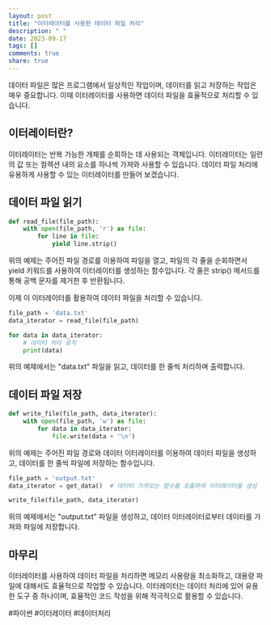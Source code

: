 ```yaml
---
layout: post
title: "이터레이터를 사용한 데이터 파일 처리"
description: " "
date: 2023-09-17
tags: []
comments: true
share: true
---
```


데이터 파일은 많은 프로그램에서 일상적인 작업이며, 데이터를 읽고 저장하는 작업은 매우 중요합니다. 이때 이터레이터를 사용하면 데이터 파일을 효율적으로 처리할 수 있습니다.

## 이터레이터란?

이터레이터는 반복 가능한 개체를 순회하는 데 사용되는 객체입니다. 이터레이터는 일련의 값 또는 컬렉션 내의 요소를 하나씩 가져와 사용할 수 있습니다. 데이터 파일 처리에 유용하게 사용할 수 있는 이터레이터를 만들어 보겠습니다.

## 데이터 파일 읽기

```python
def read_file(file_path):
    with open(file_path, 'r') as file:
        for line in file:
            yield line.strip()
```

위의 예제는 주어진 파일 경로를 이용하여 파일을 열고, 파일의 각 줄을 순회하면서 yield 키워드를 사용하여 이터레이터를 생성하는 함수입니다. 각 줄은 strip() 메서드를 통해 공백 문자를 제거한 후 반환됩니다.

이제 이 이터레이터를 활용하여 데이터 파일을 처리할 수 있습니다.

```python
file_path = 'data.txt'
data_iterator = read_file(file_path)

for data in data_iterator:
    # 데이터 처리 로직
    print(data)
```

위의 예제에서는 "data.txt" 파일을 읽고, 데이터를 한 줄씩 처리하며 출력합니다.

## 데이터 파일 저장

```python
def write_file(file_path, data_iterator):
    with open(file_path, 'w') as file:
        for data in data_iterator:
            file.write(data + '\n')
```

위의 예제는 주어진 파일 경로와 데이터 이터레이터를 이용하여 데이터 파일을 생성하고, 데이터를 한 줄씩 파일에 저장하는 함수입니다.

```python
file_path = 'output.txt'
data_iterator = get_data()  # 데이터 가져오는 함수를 호출하여 이터레이터를 생성

write_file(file_path, data_iterator)
```

위의 예제에서는 "output.txt" 파일을 생성하고, 데이터 이터레이터로부터 데이터를 가져와 파일에 저장합니다.

## 마무리

이터레이터를 사용하여 데이터 파일을 처리하면 메모리 사용량을 최소화하고, 대용량 파일에 대해서도 효율적으로 작업할 수 있습니다. 이터레이터는 데이터 처리에 있어 유용한 도구 중 하나이며, 효율적인 코드 작성을 위해 적극적으로 활용할 수 있습니다.

#파이썬 #이터레이터 #데이터처리